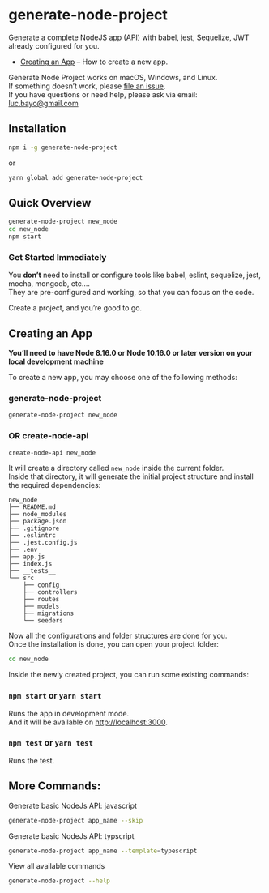 # generate-node-project

Generate a complete NodeJS app (API) with babel, jest, Sequelize, JWT already configured for you.

- [Creating an App](#creating-an-app) – How to create a new app.

Generate Node Project works on macOS, Windows, and Linux.<br>
If something doesn’t work, please [file an issue](https://github.com/abayo-luc/generate-node-project/issues/new).<br>
If you have questions or need help, please ask via email: luc.bayo@gmail.com

## Installation

```sh
npm i -g generate-node-project
```

or

```sh
yarn global add generate-node-project
```

## Quick Overview

```sh
generate-node-project new_node
cd new_node
npm start
```

### Get Started Immediately

You **don’t** need to install or configure tools like babel, eslint, sequelize, jest, mocha, mongodb, etc....<br>
They are pre-configured and working, so that you can focus on the code.

Create a project, and you’re good to go.

## Creating an App

**You’ll need to have Node 8.16.0 or Node 10.16.0 or later version on your local development machine**

To create a new app, you may choose one of the following methods:

### generate-node-project

```sh
generate-node-project new_node
```

### OR create-node-api

```sh
create-node-api new_node
```

It will create a directory called `new_node` inside the current folder.<br>
Inside that directory, it will generate the initial project structure and install the required dependencies:

```
new_node
├── README.md
├── node_modules
├── package.json
├── .gitignore
├── .eslintrc
├── .jest.config.js
├── .env
├── app.js
├── index.js
├── __tests__
└── src
    ├── config
    ├── controllers
    ├── routes
    ├── models
    ├── migrations
    └── seeders
```

Now all the configurations and folder structures are done for you.<br>
Once the installation is done, you can open your project folder:

```sh
cd new_node
```

Inside the newly created project, you can run some existing commands:

### `npm start` or `yarn start`

Runs the app in development mode.<br>
And it will be available on [http://localhost:3000](http://localhost:3000).

### `npm test` or `yarn test`

Runs the test.<br>

## More Commands:

Generate basic NodeJs API: javascript

```sh
generate-node-project app_name --skip
```

Generate basic NodeJs API: typscript

```sh
generate-node-project app_name --template=typescript
```

View all available commands

```sh
generate-node-project --help
```
